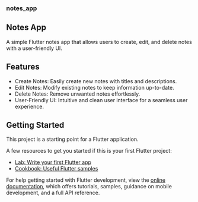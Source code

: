 ### notes_app

## Notes App
A simple Flutter notes app that allows users to create, edit, and delete notes with a user-friendly UI.

## Features
- Create Notes: Easily create new notes with titles and descriptions.
- Edit Notes: Modify existing notes to keep information up-to-date.
- Delete Notes: Remove unwanted notes effortlessly.
- User-Friendly UI: Intuitive and clean user interface for a seamless user experience.

## Getting Started

This project is a starting point for a Flutter application.

A few resources to get you started if this is your first Flutter project:

- [Lab: Write your first Flutter app](https://docs.flutter.dev/get-started/codelab)
- [Cookbook: Useful Flutter samples](https://docs.flutter.dev/cookbook)

For help getting started with Flutter development, view the
[online documentation](https://docs.flutter.dev/), which offers tutorials,
samples, guidance on mobile development, and a full API reference.
